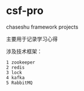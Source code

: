 # csf-pro
chaseshu framework projects

主要用于记录学习心得

涉及技术框架：

    1 zookeeper
    2 redis
    3 lock
    4 kafka
    5 RabbitMQ

